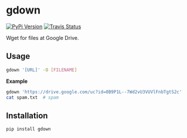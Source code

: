 # gdown

[![PyPi Version](https://img.shields.io/pypi/v/gdown.svg)](https://pypi.python.org/pypi/gdown)
[![Travis Status](https://travis-ci.org/wkentaro/gdown.svg?branch=master)](https://travis-ci.org/wkentaro/gdown)

Wget for files at Google Drive.


## Usage

```bash
gdown '[URL]' -O [FILENAME]
```

**Example**

```bash
gdown 'https://drive.google.com/uc?id=0B9P1L--7Wd2vU3VUVlFnbTgtS2c'
cat spam.txt  # spam
```


## Installation

```bash
pip install gdown
```
